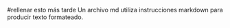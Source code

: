 #rellenar esto más tarde 
Un archivo md utiliza instrucciones markdown para producir texto formateado.

